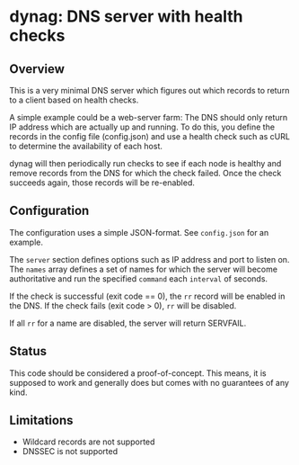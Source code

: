 dynag: DNS server with health checks
=====

## Overview

This is a very minimal DNS server which figures out which records to return
to a client based on health checks.

A simple example could be a web-server farm: The DNS should only return IP address
which are actually up and running. To do this, you define the records in the
config file (config.json) and use a health check such as cURL to determine the
availability of each host.

dynag will then periodically run checks to see if each node is healthy and remove
records from the DNS for which the check failed. Once the check succeeds again,
those records will be re-enabled.

## Configuration

The configuration uses a simple JSON-format. See `config.json` for an example.

The `server` section defines options such as IP address and port to listen on.
The `names` array defines a set of names for which the server will become
authoritative and run the specified `command` each `interval` of seconds.

If the check is successful (exit code == 0), the `rr` record will be enabled in
the DNS. If the check fails (exit code > 0), `rr` will be disabled.

If all `rr` for a name are disabled, the server will return SERVFAIL.

## Status

This code should be considered a proof-of-concept. This means, it is supposed
to work and generally does but comes with no guarantees of any kind.

## Limitations

- Wildcard records are not supported
- DNSSEC is not supported
